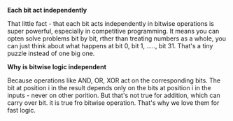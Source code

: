 **Each bit act independently**

That little fact - that each bit acts independently in bitwise operations is super powerful, especially in competitive programming. It means you can opten solve problems
bit by bit, rther than treating numbers as a whole, you can just think about what happens at bit 0, bit 1, ....., bit 31. That's a tiny puzzle instead of one big one.

**Why is bitwise logic independent**

Because operations like AND, OR, XOR act on the corresponding bits. The bit at position i in the result depends only on the bits at position i in the inputs - never on
other porition. But that's not true for addition, which can carry over bit. it is true fro bitwise operation. That's why we love them for fast logic. 
